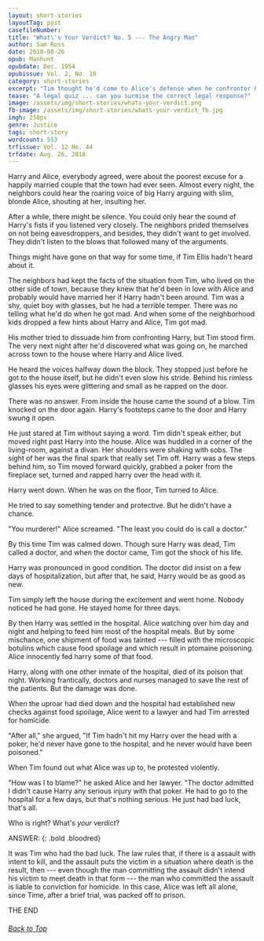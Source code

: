 ```yaml
---
layout: short-stories
layoutTag: post
casefileNumber: 
title: "What\'s Your Verdict? No. 5 --- The Angry Man"
author: Sam Ross 
date: 2018-08-26
opub: Manhunt
opubdate: Dec. 1954 
opubissue: Vol. 2, No. 10
category: short-stories
excerpt: "Tim thought he'd come to Alice's defense when he confronter her abusive husband. But when Harry died later in the hospital, even though not due to injuries caused by Tim's assault ... would Tim face the consequences? What do you think the law says?"
tease: "A legal quiz ... can you surmise the correct legal response?"
image: /assets/img/short-stories/whats-your-verdict.png
fb-image: /assets/img/short-stories/whats-your-verdict_fb.jpg
imgh: 250px
genre: Justice 
tags: short-story
wordcount: 553 
trfissue: Vol. 12 No. 44
trfdate: Aug. 26, 2018
---
```


Harry and Alice, everybody agreed, were about the poorest excuse for a happily married couple that the town had ever seen. Almost every night, the neighbors could hear the roaring voice of big Harry arguing with slim, blonde Alice, shouting at her, insulting her.

After a while, there might be silence. You could only hear the sound of Harry's fists if you listened very closely. The neighbors prided themselves on not being eavesdroppers, and besides, they didn't want to get involved. They didn't listen to the blows that followed many of the arguments.

Things might have gone on that way for some time, if Tim Ellis hadn't heard about it.

The neighbors had kept the facts of the situation from Tim, who lived on the other side of town, because they knew that he'd been in love with Alice and probably would have married her if Harry hadn't been around. Tim was a shy, quiet boy with glasses, but he had a terrible temper. There was no telling what he'd do when he got mad. And when some of the neighborhood kids dropped a few hints about Harry and Alice, Tim got mad.

His mother tried to dissuade him from confronting Harry, but Tim stood firm. The very next night after he'd discovered what was going on, he marched across town to the house where Harry and Alice lived.

He heard the voices halfway down the block. They stopped just before he got to the house itself, but he didn't even slow his stride. Behind his rimless glasses his eyes were glittering and small as he rapped on the door.

There was no answer. From inside the house came the sound of a blow. Tim knocked on the door again. Harry's footsteps came to the door and Harry swung it open.

He just stared at Tim without saying a word. Tim didn't speak either, but moved right past Harry into the house. Alice was huddled in a corner of the living-room, against a divan. Her shoulders were shaking with sobs. The sight of her was the final spark that really set Tim off. Harry was a few steps behind him, so Tim moved forward quickly, grabbed a poker from the fireplace set, turned and rapped harry over the head with it.

Harry went down. When he was on the floor, Tim turned to Alice.

He tried to say something tender and protective. But he didn't have a chance.

"You murderer!" Alice screamed. "The least you could do is call a doctor."

By this time Tim was calmed down. Though sure Harry was dead, Tim called a doctor, and when the doctor came, Tim got the shock of his life.

Harry was pronounced in good condition. The doctor did insist on a few days of hospitalization, but after that, he said, Harry would be as good as new.

Tim simply left the house during the excitement and went home. Nobody noticed he had gone. He stayed home for three days.

By then Harry was settled in the hospital. Alice watching over him day and night and helping to feed him most of the hospital meals. But by some mischance, one shipment of food was tainted --- filled with the microscopic botulins which cause food spoilage and which result in ptomaine poisoning. Alice innocently fed harry some of that food.

Harry, along with one other inmate of the hospital, died of its poison that night. Working frantically, doctors and nurses managed to save the rest of the patients. But the damage was done.

When the uproar had died down and the hospital had established new checks against food spoilage, Alice went to a lawyer and had Tim arrested for homicide.

"After all," she argued, "If Tim hadn't hit my Harry over the head with a poker, he'd never have gone to the hospital, and he never would have been poisoned."

When Tim found out what Alice was up to, he protested violently.

"How was I to blame?" he asked Alice and her lawyer. "The doctor admitted I didn't cause Harry any serious injury with that poker. He had to go to the hospital for a few days, but that's nothing serious. He just had bad luck, that's all.

Who is right? What's *your* verdict?

ANSWER:
{: .bold .bloodred}

It was Tim who had the bad luck. The law rules that, if there is a assault with intent to kill, and the assault puts the victim in a situation where death is the result, then --- even though the man committing the assault didn't intend his victim to meet death in that form --- the man who committed the assault is liable to conviction for homicide. In this case, Alice was left all alone, since Time, after a brief trial, was packed off to prison.

<p id="theend">THE END</p>
<h6 class="btt"><a href="#top">Back to Top</a></h6>
